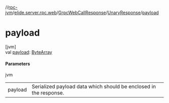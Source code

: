 //[rpc-jvm](../../../../index.md)/[elide.server.rpc.web](../../index.md)/[GrpcWebCallResponse](../index.md)/[UnaryResponse](index.md)/[payload](payload.md)

# payload

[jvm]\
val [payload](payload.md): [ByteArray](https://kotlinlang.org/api/latest/jvm/stdlib/kotlin/-byte-array/index.html)

#### Parameters

jvm

| | |
|---|---|
| payload | Serialized payload data which should be enclosed in the response. |
